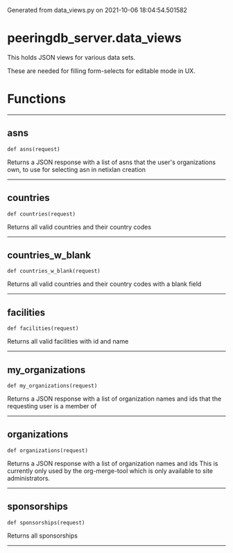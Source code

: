 Generated from data_views.py on 2021-10-06 18:04:54.501582

# peeringdb_server.data_views

This holds JSON views for various data sets.

These are needed for filling form-selects for editable
mode in UX.

# Functions
---

## asns
`def asns(request)`

Returns a JSON response with a list of asns that the user's
organizations own, to use for selecting asn in netixlan
creation

---
## countries
`def countries(request)`

Returns all valid countries and their country codes

---
## countries_w_blank
`def countries_w_blank(request)`

Returns all valid countries and their country codes with a blank field

---
## facilities
`def facilities(request)`

Returns all valid facilities with id and name

---
## my_organizations
`def my_organizations(request)`

Returns a JSON response with a list of organization names and ids
that the requesting user is a member of

---
## organizations
`def organizations(request)`

Returns a JSON response with a list of organization names and ids
This is currently only used by the org-merge-tool which is only
available to site administrators.

---
## sponsorships
`def sponsorships(request)`

Returns all sponsorships

---